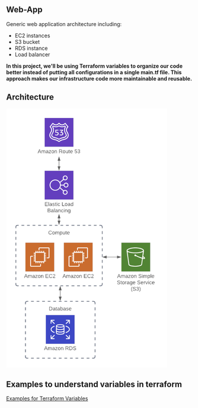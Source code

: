 ## Web-App

Generic web application architecture including:
- EC2 instances
- S3 bucket
- RDS instance
- Load balancer

**In this project, we'll be using Terraform variables to organize our code better instead of putting all configurations in a single main.tf file. This approach makes our infrastructure code more maintainable and reusable.**

## Architecture
![](./architecture.png)

## Examples to understand variables in terraform
[Examples for Terraform Variables](./examples/README.md)